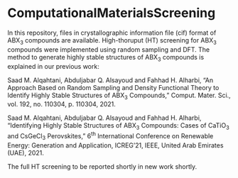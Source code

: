 # ComputationalMaterialsScreening
In this repository, files in crystallographic information file (cif) format of ABX<sub>3</sub> compounds are available. High-thoruput (HT) screening for  ABX<sub>3</sub> compounds were implemented using random sampling and DFT. The method to generate highly stable structures of ABX<sub>3</sub> compounds is explained in our previous work:

Saad M. Alqahtani, Abduljabar Q. Alsayoud and Fahhad H. Alharbi, “An Approach Based on Random Sampling and Density Functional Theory to Identify Highly Stable Structures of ABX<sub>3</sub> Compounds,” Comput. Mater. Sci., vol. 192, no. 110304, p. 110304, 2021.

Saad M. Alqahtani, Abduljabar Q. Alsayoud and Fahhad H. Alharbi, “Identifying Highly Stable Structures of ABX<sub>3</sub> Compounds: Cases of CaTiO<sub>3</sub> and CsGeCl<sub>3</sub> Perovskites,” 6<sup>th</sup> International Conference on Renewable Energy: Generation and Application, ICREG’21, IEEE, United Arab Emirates (UAE), 2021.

The full HT screening to be reported shortly in new work shortly.
